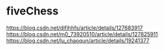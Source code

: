 # fiveChess
https://blog.csdn.net/djfihhfs/article/details/127683917  
https://blog.csdn.net/m0_73920510/article/details/127825911  
https://blog.csdn.net/lu_chaoqun/article/details/19241377
